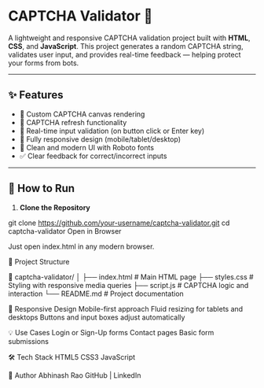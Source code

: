 # CAPTCHA Validator 🔐

A lightweight and responsive CAPTCHA validation project built with **HTML**, **CSS**, and **JavaScript**. This project generates a random CAPTCHA string, validates user input, and provides real-time feedback — helping protect your forms from bots.

---

## ✨ Features

- 🎨 Custom CAPTCHA canvas rendering
- 🔁 CAPTCHA refresh functionality
- 🧠 Real-time input validation (on button click or Enter key)
- 📱 Fully responsive design (mobile/tablet/desktop)
- 🎯 Clean and modern UI with Roboto fonts
- ✅ Clear feedback for correct/incorrect inputs
---

## 🚀 How to Run

1. **Clone the Repository**

git clone https://github.com/your-username/captcha-validator.git
cd captcha-validator
Open in Browser

Just open index.html in any modern browser.

🧩 Project Structure

📁 captcha-validator/
│
├── index.html         # Main HTML page
├── styles.css         # Styling with responsive media queries
├── script.js          # CAPTCHA logic and interaction
└── README.md          # Project documentation

📱 Responsive Design
Mobile-first approach
Fluid resizing for tablets and desktops
Buttons and input boxes adjust automatically

💡 Use Cases
Login or Sign-Up forms
Contact pages
Basic form submissions

🛠️ Tech Stack
HTML5
CSS3
JavaScript

🙌 Author
Abhinash Rao
GitHub | LinkedIn
